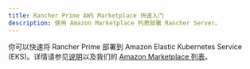 ```yaml
---
title: Rancher Prime AWS Marketplace 快速入门
description: 使用 Amazon Marketplace 列表部署 Rancher Server。
---
```


<head>
  <link rel="canonical" href="https://ranchermanager.docs.rancher.com/zh/getting-started/quick-start-guides/deploy-rancher-manager/aws-marketplace"/>
</head>

你可以快速将 Rancher Prime 部署到 Amazon Elastic Kubernetes Service (EKS)。详情请参见[说明](https://suse-enceladus.github.io/marketplace-docs/rancher-prime/aws/?repository=rancher-payg-billing-adapter-llc-prd)以及我们的 [Amazon Marketplace 列表](https://aws.amazon.com/marketplace/pp/prodview-go7ent7goo5ae)。
